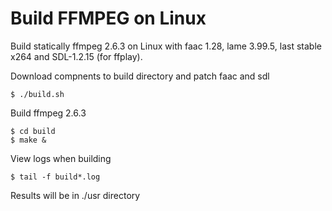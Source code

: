 Build FFMPEG on Linux
=====================

Build statically ffmpeg 2.6.3 on Linux with faac 1.28, lame 3.99.5, last stable x264 and SDL-1.2.15 (for ffplay).

Download compnents to build directory and patch faac and sdl

    $ ./build.sh

Build ffmpeg 2.6.3

    $ cd build
    $ make &

View logs when building

    $ tail -f build*.log

Results will be in ./usr directory

